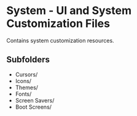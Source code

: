 # System - UI and System Customization Files

Contains system customization resources.

## Subfolders

- Cursors/
- Icons/
- Themes/
- Fonts/
- Screen Savers/
- Boot Screens/

